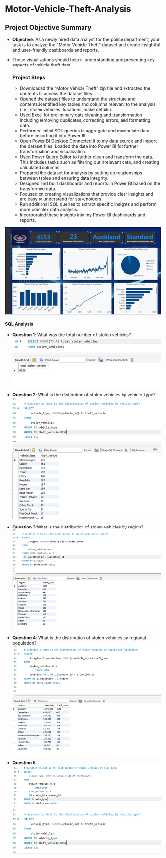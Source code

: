 # Motor-Vehicle-Theft-Analysis

## Project Objective Summary

- **Objective**: As a newly hired data analyst for the police department, your task is to analyze the "Motor Vehicle Theft" dataset and create insightful and user-friendly dashboards and reports.
- These visualizations should help in understanding and presenting key aspects of vehicle theft data.

  ### Project Steps
  - Downloaded the “Motor Vehicle Theft” zip file and extracted the contents to access the dataset files.
  - Opened the dataset files to understand the structure and contents.Identified key tables and columns relevant to the analysis (i.e., stolen vehicles, locations, make details).
  - Used Excel for preliminary data cleaning and transformation including removing duplicates, correcting errors, and formatting data.
  - Performed initial SQL queries to aggregate and manipulate data before importing it into Power BI.
  - Open Power BI Desktop.Connected it to my data source and import the dataset files. Loaded the data into Power BI for further transformation and visualization.
  - Used Power Query Editor to further clean and transform the data. This includes tasks such as filtering out irrelevant data, and creating calculated columns.
  - Prepared the dataset for analysis by setting up relationships between tables and ensuring data integrity.
  - Designed and built dashboards and reports in Power BI based on the transformed data.
  - Focused on creating visualizations that provide clear insights and are easy to understand for stakeholders.
  - Run additional SQL queries to extract specific insights and perform more complex data analysis.
  - Incorporated these insights into my Power BI dashboards and reports.

![Motor Vehicle Theft Dashboard](images/Motor_Vehicle_Theft%20New%20Zealand.png)

#### SQL Analysis

- **Question 1**: What was the total number of stolen vehicles? 
![Motor Vehicle Theft Analysis](images/Question%201.png)
![Motor Vehicle Theft Analysis](images/Question%201%20Results.png)

- **Question 2**: What is the distibution of stolen vehicles by vehicle_type?
  ![Motor Vehicle Theft Analysis](images/Question%202%20Code.png)
  ![Motor Vehicle Theft Analysis](images/Question%202%20Results.png)

- **Question 3**:What is the distribution of stolen vehicles by region?
  ![Motor Vehicle Theft Analysis](images/Question%203%20Code.png)
  ![Motor Vehicle Theft Analysis](images/Question%203%20Results.png)
  
- **Question 4**: What is the distribution of stolen vehicles by regional population?
  ![Motor Vehicle Theft Analysis](images/Question%204%20Code.png)
  ![Motor Vehicle Theft Analysis](images/Question%204%20Results.png)
- **Question 5** 
  ![Motor Vehicle Theft Analysis](images/Question%205%20Code.png)
  ![Motor Vehicle Theft Analysis](images/Question%202%20Code.png)

